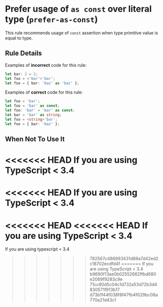 # Prefer usage of `as const` over literal type (`prefer-as-const`)

This rule recommends usage of `const` assertion when type primitive value is equal to type.

## Rule Details

Examples of **incorrect** code for this rule:

```ts
let bar: 2 = 2;
let foo = <'bar'>'bar';
let foo = { bar: 'baz' as 'baz' };
```

Examples of **correct** code for this rule:

```ts
let foo = 'bar';
let foo = 'bar' as const;
let foo: 'bar' = 'bar' as const;
let bar = 'bar' as string;
let foo = <string>'bar';
let foo = { bar: 'baz' };
```

## When Not To Use It

<<<<<<< HEAD
If you are using TypeScript < 3.4
=======
<<<<<<< HEAD
If you are using TypeScript < 3.4
=======
<<<<<<< HEAD
<<<<<<< HEAD
If you are using TypeScript < 3.4
=======
If you are using typescript < 3.4
>>>>>>> 782567c486993431d88a7d42ed2c18702ecdfd4f
=======
If you are using TypeScript < 3.4
>>>>>>> b9690f13ae0b02552662ffbd680e2069f9283c9e
>>>>>>> 71cc80d5c04c1d732a53d72b3d4830571f913b17
>>>>>>> d73b1f44f038f8f47fb4f029bc08a770a21d43c1
